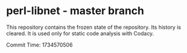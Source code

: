 # perl-libnet - master branch

This repository contains the frozen state of the repository.
Its history is cleared. It is used only for static code
analysis with Codacy.

Commit Time: 1734570506